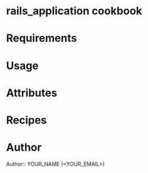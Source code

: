 # rails_application cookbook

# Requirements

# Usage

# Attributes

# Recipes

# Author

Author:: YOUR_NAME (<YOUR_EMAIL>)
